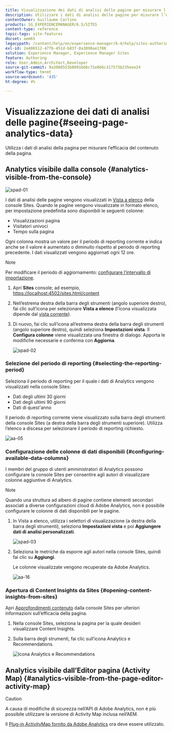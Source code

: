 ```yaml
---
title: Visualizzazione dei dati di analisi delle pagine per misurare l’efficacia del contenuto di una pagina
description: Utilizzare i dati di analisi delle pagine per misurare l’efficacia del contenuto delle pagine
contentOwner: Guillaume Carlino
products: SG_EXPERIENCEMANAGER/6.5/SITES
content-type: reference
topic-tags: site-features
docset: aem65
legacypath: /content/help/en/experience-manager/6-4/help/sites-authoring/pa-using.html
exl-id: 2e406512-47fb-451d-b837-0a3898ae1f08
solution: Experience Manager, Experience Manager Sites
feature: Authoring
role: User,Admin,Architect,Developer
source-git-commit: 9a3008553b8091b66c72e0b6c317573b235eee24
workflow-type: tm+mt
source-wordcount: '435'
ht-degree: 4%

---
```


# Visualizzazione dei dati di analisi delle pagine{#seeing-page-analytics-data}

Utilizza i dati di analisi della pagina per misurare l’efficacia del contenuto della pagina.

## Analytics visibile dalla console {#analytics-visible-from-the-console}

![spad-01](assets/spad-01.png)

I dati di analisi delle pagine vengono visualizzati in [Vista a elenco](/help/sites-authoring/basic-handling.md#list-view) della console Sites. Quando le pagine vengono visualizzate in formato elenco, per impostazione predefinita sono disponibili le seguenti colonne:

* Visualizzazioni pagina
* Visitatori univoci
* Tempo sulla pagina

Ogni colonna mostra un valore per il periodo di reporting corrente e indica anche se il valore è aumentato o diminuito rispetto al periodo di reporting precedente. I dati visualizzati vengono aggiornati ogni 12 ore.

>[!NOTE]
>
>Per modificare il periodo di aggiornamento: [configurare l’intervallo di importazione](/help/sites-administering/adobeanalytics-connect.md#configuring-the-import-interval).

1. Apri **Sites** console; ad esempio, [https://localhost:4502/sites.html/content](https://localhost:4502/sites.html/content)
1. Nell’estrema destra della barra degli strumenti (angolo superiore destro), fai clic sull’icona per selezionare **Vista a elenco** (l’icona visualizzata dipende dal [vista corrente](/help/sites-authoring/basic-handling.md#viewing-and-selecting-resources)).

1. Di nuovo, fai clic sull’icona all’estrema destra della barra degli strumenti (angolo superiore destro), quindi seleziona **Impostazioni vista**. Il **Configura colonne** viene visualizzata una finestra di dialogo. Apporta le modifiche necessarie e conferma con **Aggiorna**.

   ![spad-02](assets/spad-02.png)

### Selezione del periodo di reporting {#selecting-the-reporting-period}

Seleziona il periodo di reporting per il quale i dati di Analytics vengono visualizzati nella console Sites:

* Dati degli ultimi 30 giorni
* Dati degli ultimi 90 giorni
* Dati di quest&#39;anno

Il periodo di reporting corrente viene visualizzato sulla barra degli strumenti della console Sites (a destra della barra degli strumenti superiore). Utilizza l’elenco a discesa per selezionare il periodo di reporting richiesto.

![aa-05](assets/aa-05.png)

### Configurazione delle colonne di dati disponibili {#configuring-available-data-columns}

I membri del gruppo di utenti amministratori di Analytics possono configurare la console Sites per consentire agli autori di visualizzare colonne aggiuntive di Analytics.

>[!NOTE]
>
>Quando una struttura ad albero di pagine contiene elementi secondari associati a diverse configurazioni cloud di Adobe Analytics, non è possibile configurare le colonne di dati disponibili per le pagine.

1. In Vista a elenco, utilizza i selettori di visualizzazione (a destra della barra degli strumenti), seleziona **Impostazioni vista** e poi **Aggiungere dati di analisi personalizzati**.

   ![spad-03](assets/spad-03.png)

1. Seleziona le metriche da esporre agli autori nella console Sites, quindi fai clic su **Aggiungi**.

   Le colonne visualizzate vengono recuperate da Adobe Analytics.

   ![aa-16](assets/aa-16.png)

### Apertura di Content Insights da Sites {#opening-content-insights-from-sites}

Apri [Approfondimenti contenuto](/help/sites-authoring/content-insights.md) dalla console Sites per ulteriori informazioni sull’efficacia della pagina.

1. Nella console Sites, seleziona la pagina per la quale desideri visualizzare Content Insights.
1. Sulla barra degli strumenti, fai clic sull’icona Analytics e Recommendations.

   ![Icona Analytics e Recommendations](do-not-localize/chlimage_1-14.png)

## Analytics visibile dall’Editor pagina (Activity Map) {#analytics-visible-from-the-page-editor-activity-map}

>[!CAUTION]
>
>A causa di modifiche di sicurezza nell’API di Adobe Analytics, non è più possibile utilizzare la versione di Activity Map inclusa nell’AEM.
>
>Il [Plug-in ActivityMap fornito da Adobe Analytics](https://experienceleague.adobe.com/docs/analytics/analyze/activity-map/getting-started/get-started-users/activitymap-install.html?lang=it) ora deve essere utilizzato.
